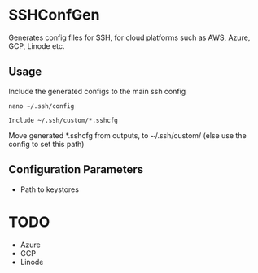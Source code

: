 # SSHConfGen
Generates config files for SSH, for cloud platforms such as AWS, Azure, GCP, Linode etc.

## Usage
Include the generated configs to the main ssh config
```
nano ~/.ssh/config

Include ~/.ssh/custom/*.sshcfg
```
Move generated *.sshcfg from outputs, to ~/.ssh/custom/ (else use the config to set this path)


## Configuration Parameters
* Path to keystores

# TODO
* Azure
* GCP
* Linode
